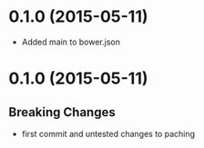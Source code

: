 <a name="0.1.1"></a>
# 0.1.0 (2015-05-11)
- Added main to bower.json

<a name="0.1.0"></a>
# 0.1.0 (2015-05-11)


## Breaking Changes
- first commit and untested changes to paching
